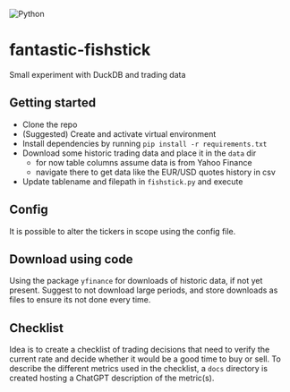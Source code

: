 ![Python](https://img.shields.io/badge/Python-3776AB?style=for-the-badge&logo=python&logoColor=white)

# fantastic-fishstick

Small experiment with DuckDB and trading data

## Getting started 

- Clone the repo
- (Suggested) Create and activate virtual environment
- Install dependencies by running `pip install -r requirements.txt`
- Download some historic trading data and place it in the `data` dir 
    - for now table columns assume data is from Yahoo Finance
    - navigate there to get data like the EUR/USD quotes history in csv
- Update tablename and filepath in `fishstick.py` and execute 

## Config

It is possible to alter the tickers in scope using the config file.

## Download using code 

Using the package `yfinance` for downloads of historic data, if not yet present.
Suggest to not download large periods, and store downloads as files to ensure its not done every time.

## Checklist 

Idea is to create a checklist of trading decisions that need to verify the current rate and decide whether it would be a good time to buy or sell. To describe the different metrics used in the checklist, a `docs` directory is created hosting a ChatGPT description of the metric(s).
